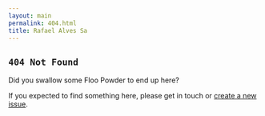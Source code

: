 ```yaml
---
layout: main
permalink: 404.html
title: Rafael Alves Sa
---
```


## `404 Not Found`

Did you swallow some Floo Powder to end up here?

If you expected to find something here, please get in touch or
[create a new issue](https://github.com/rafaelalvessa/www.rafael.me.uk/issues).
